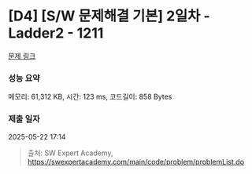 # [D4] [S/W 문제해결 기본] 2일차 - Ladder2 - 1211 

[문제 링크](https://swexpertacademy.com/main/code/problem/problemDetail.do?contestProbId=AV14BgD6AEECFAYh) 

### 성능 요약

메모리: 61,312 KB, 시간: 123 ms, 코드길이: 858 Bytes

### 제출 일자

2025-05-22 17:14



> 출처: SW Expert Academy, https://swexpertacademy.com/main/code/problem/problemList.do